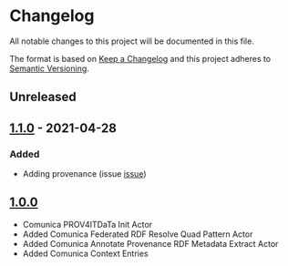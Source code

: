 # Changelog

All notable changes to this project will be documented in this file.

The format is based on [Keep a Changelog](http://keepachangelog.com/en/1.0.0/)
and this project adheres to [Semantic Versioning](http://semver.org/spec/v2.0.0.html).

## Unreleased

## [1.1.0] - 2021-04-28

### Added

- Adding provenance (issue [issue](https://gitlab.ilabt.imec.be/prov4itdata-dapsi/mono-repo/-/issues/3))

## [1.0.0]

- Comunica PROV4ITDaTa Init Actor
- Added Comunica Federated RDF Resolve Quad Pattern Actor
- Added Comunica Annotate Provenance RDF Metadata Extract Actor
- Added Comunica Context Entries

[1.1.0]: https://gitlab.ilabt.imec.be/prov4itdata-dapsi/mono-repo/-/compare/v1.0.0...v1.1.0
[1.0.0]: https://gitlab.ilabt.imec.be/prov4itdata-dapsi/mono-repo/-/tags/v1.0.0
